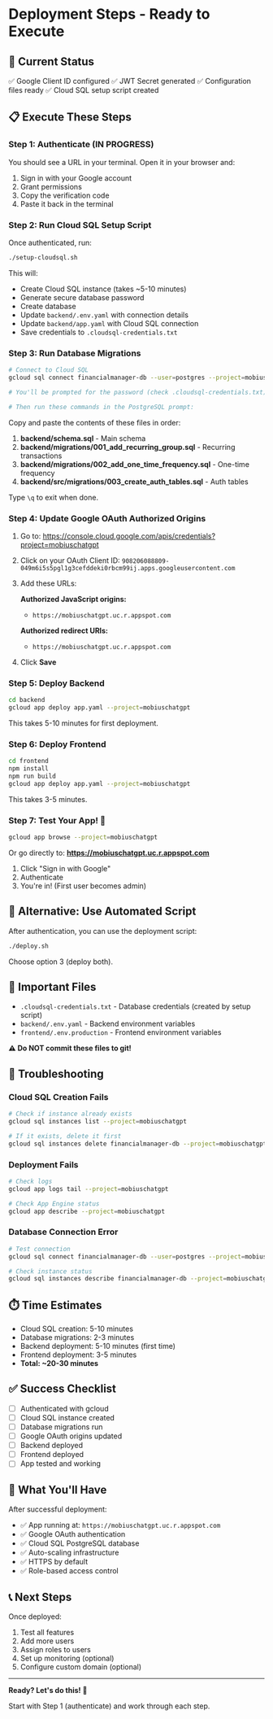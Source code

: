 # Deployment Steps - Ready to Execute

## 🎯 Current Status

✅ Google Client ID configured
✅ JWT Secret generated
✅ Configuration files ready
✅ Cloud SQL setup script created

## 📋 Execute These Steps

### Step 1: Authenticate (IN PROGRESS)

You should see a URL in your terminal. Open it in your browser and:
1. Sign in with your Google account
2. Grant permissions
3. Copy the verification code
4. Paste it back in the terminal

### Step 2: Run Cloud SQL Setup Script

Once authenticated, run:

```bash
./setup-cloudsql.sh
```

This will:
- Create Cloud SQL instance (takes ~5-10 minutes)
- Generate secure database password
- Create database
- Update `backend/.env.yaml` with connection details
- Update `backend/app.yaml` with Cloud SQL connection
- Save credentials to `.cloudsql-credentials.txt`

### Step 3: Run Database Migrations

```bash
# Connect to Cloud SQL
gcloud sql connect financialmanager-db --user=postgres --project=mobiuschatgpt

# You'll be prompted for the password (check .cloudsql-credentials.txt)

# Then run these commands in the PostgreSQL prompt:
```

Copy and paste the contents of these files in order:

1. **backend/schema.sql** - Main schema
2. **backend/migrations/001_add_recurring_group.sql** - Recurring transactions
3. **backend/migrations/002_add_one_time_frequency.sql** - One-time frequency
4. **backend/src/migrations/003_create_auth_tables.sql** - Auth tables

Type `\q` to exit when done.

### Step 4: Update Google OAuth Authorized Origins

1. Go to: https://console.cloud.google.com/apis/credentials?project=mobiuschatgpt

2. Click on your OAuth Client ID: `908206088809-049m6i5s5pgl1g3cefddeki0rbcm99ij.apps.googleusercontent.com`

3. Add these URLs:

   **Authorized JavaScript origins:**
   - `https://mobiuschatgpt.uc.r.appspot.com`

   **Authorized redirect URIs:**
   - `https://mobiuschatgpt.uc.r.appspot.com`

4. Click **Save**

### Step 5: Deploy Backend

```bash
cd backend
gcloud app deploy app.yaml --project=mobiuschatgpt
```

This takes 5-10 minutes for first deployment.

### Step 6: Deploy Frontend

```bash
cd frontend
npm install
npm run build
gcloud app deploy app.yaml --project=mobiuschatgpt
```

This takes 3-5 minutes.

### Step 7: Test Your App! 🎉

```bash
gcloud app browse --project=mobiuschatgpt
```

Or go directly to: **https://mobiuschatgpt.uc.r.appspot.com**

1. Click "Sign in with Google"
2. Authenticate
3. You're in! (First user becomes admin)

## 🚀 Alternative: Use Automated Script

After authentication, you can use the deployment script:

```bash
./deploy.sh
```

Choose option 3 (deploy both).

## 📝 Important Files

- `.cloudsql-credentials.txt` - Database credentials (created by setup script)
- `backend/.env.yaml` - Backend environment variables
- `frontend/.env.production` - Frontend environment variables

**⚠️ Do NOT commit these files to git!**

## 🐛 Troubleshooting

### Cloud SQL Creation Fails

```bash
# Check if instance already exists
gcloud sql instances list --project=mobiuschatgpt

# If it exists, delete it first
gcloud sql instances delete financialmanager-db --project=mobiuschatgpt
```

### Deployment Fails

```bash
# Check logs
gcloud app logs tail --project=mobiuschatgpt

# Check App Engine status
gcloud app describe --project=mobiuschatgpt
```

### Database Connection Error

```bash
# Test connection
gcloud sql connect financialmanager-db --user=postgres --project=mobiuschatgpt

# Check instance status
gcloud sql instances describe financialmanager-db --project=mobiuschatgpt
```

## ⏱️ Time Estimates

- Cloud SQL creation: 5-10 minutes
- Database migrations: 2-3 minutes
- Backend deployment: 5-10 minutes (first time)
- Frontend deployment: 3-5 minutes
- **Total: ~20-30 minutes**

## ✅ Success Checklist

- [ ] Authenticated with gcloud
- [ ] Cloud SQL instance created
- [ ] Database migrations run
- [ ] Google OAuth origins updated
- [ ] Backend deployed
- [ ] Frontend deployed
- [ ] App tested and working

## 🎉 What You'll Have

After successful deployment:
- ✅ App running at: `https://mobiuschatgpt.uc.r.appspot.com`
- ✅ Google OAuth authentication
- ✅ Cloud SQL PostgreSQL database
- ✅ Auto-scaling infrastructure
- ✅ HTTPS by default
- ✅ Role-based access control

## 📞 Next Steps

Once deployed:
1. Test all features
2. Add more users
3. Assign roles to users
4. Set up monitoring (optional)
5. Configure custom domain (optional)

---

**Ready? Let's do this! 🚀**

Start with Step 1 (authenticate) and work through each step.

